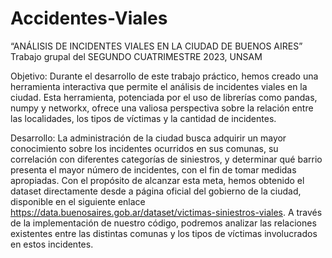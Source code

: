 ﻿# Accidentes-Viales

 “ANÁLISIS DE INCIDENTES VIALES EN LA CIUDAD DE BUENOS AIRES”
 Trabajo grupal del SEGUNDO CUATRIMESTRE 2023, UNSAM
 
Objetivo:
Durante el desarrollo de este trabajo práctico, hemos creado una herramienta interactiva que permite el análisis de incidentes viales en la ciudad. Esta herramienta, potenciada por el uso de librerías como pandas, numpy y networkx, ofrece una valiosa perspectiva sobre la relación entre las localidades, los tipos de víctimas y la cantidad de incidentes. 

Desarrollo:
La administración de la ciudad busca adquirir un mayor conocimiento sobre los incidentes ocurridos en sus comunas, su correlación con diferentes categorías de siniestros, y determinar qué barrio presenta el mayor número de incidentes, con el fin de tomar medidas apropiadas. Con el propósito de alcanzar esta meta, hemos obtenido el dataset directamente desde a página oficial del gobierno de la ciudad, disponible en el siguiente enlace
https://data.buenosaires.gob.ar/dataset/victimas-siniestros-viales.
A través de la implementación de nuestro código, podremos analizar las relaciones existentes entre las distintas comunas y los tipos de víctimas involucrados en estos incidentes.
